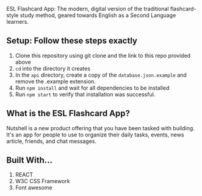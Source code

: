 ESL Flashcard App: The modern, digital version of the traditional flashcard-style study method, geared towards English as a Second Language learners.

## Setup: Follow these steps exactly

1. Clone this repository using git clone and the link to this repo provided above
1. `cd` into the directory it creates
1. In the `api` directory, create a copy of the `database.json.example` and remove the .example extension.
1. Run `npm install` and wait for all dependencies to be installed
1. Run `npm start` to verify that installation was successful.

## What is the ESL Flashcard App?

Nutshell is a new product offering that you have been tasked with building. It's an app for people to use to organize their daily tasks, events, news article, friends, and chat messages.

## Built With...
1. REACT
1. W3C CSS Framework
1. Font awesome
